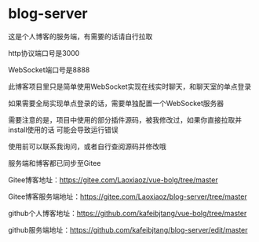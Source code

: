 # blog-server
这是个人博客的服务端，有需要的话请自行拉取

http协议端口号是3000

WebSocket端口号是8888

此博客项目里只是简单使用WebSocket实现在线实时聊天，和聊天室的单点登录




如果需要全局实现单点登录的话，需要单独配置一个WebSocket服务器



需要注意的是，项目中使用的部分插件源码，被我修改过，如果你直接拉取并install使用的话
可能会导致运行错误

使用前可以联系我询问，或者自行查阅源码并修改哦

服务端和博客都已同步至Gitee


Gitee博客地址：https://gitee.com/Laoxiaoz/vue-bolg/tree/master




Gitee博客服务端地址：https://gitee.com/Laoxiaoz/blog-server/tree/master


github个人博客地址：https://github.com/kafeibjtang/vue-bolg/tree/master




github服务端地址：https://github.com/kafeibjtang/blog-server/edit/master
